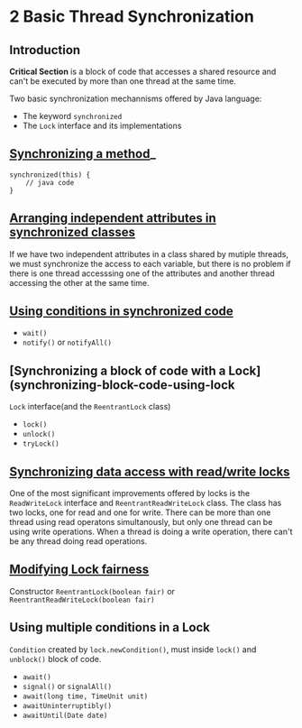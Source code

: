 # 2 Basic Thread Synchronization

## Introduction

__Critical Section__ is a block of code that accesses a shared resource and can't be executed by more than one thread at the same time.

Two basic synchronization mechannisms offered by Java language:

* The keyword `synchronized`
* The `Lock` interface and its implementations

## [Synchronizing a method](sychronizing-method)_


    synchronized(this) {
        // java code
    }


## [Arranging independent attributes in synchronized classes](arranging-independent-attributes-in-synchronized-class)

If we have two independent attributes in a class shared by mutiple threads, we must synchronize the access to each variable, but there is no problem if there is one thread accesssing one of the attributes and another thread accessing the other at the same time.

## [Using conditions in synchronized code](using-conditions-in-sychronized-code)

* `wait()`
* `notify()` or `notifyAll()`


## [Synchronizing a block of code with a Lock](synchronizing-block-code-using-lock

`Lock` interface(and the `ReentrantLock` class)

* `lock()`
* `unlock()`
* `tryLock()`

## [Synchronizing data access with read/write locks](synchronizing-data-access-with-read-write-lock)

One of the most significant improvements offered by locks is the `ReadWriteLock` interface and `ReentrantReadWriteLock` class.
The class has two locks, one for read and one for write. There can be more than one thread using read operatons simultanously, but only one thread can be using write operations. When a thread is doing a write operation, there can't be any thread doing read operations.


## [Modifying Lock fairness](modifying-lock-fairness)

Constructor `ReentrantLock(boolean fair)` or `ReentrantReadWriteLock(boolean fair)`


## Using multiple conditions in a Lock


`Condition` created by `lock.newCondition()`, must inside `lock()` and `unblock()` block of code.

* `await()`
* `signal()` or `signalAll()`
* `await(long time, TimeUnit unit)`
* `awaitUninterruptibly()`
* `awaitUntil(Date date)` 

